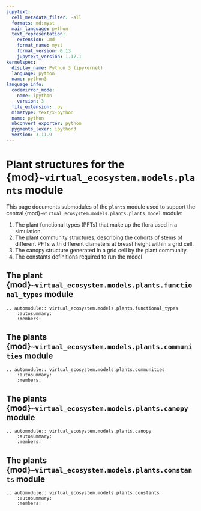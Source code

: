 ```yaml
---
jupytext:
  cell_metadata_filter: -all
  formats: md:myst
  main_language: python
  text_representation:
    extension: .md
    format_name: myst
    format_version: 0.13
    jupytext_version: 1.17.1
kernelspec:
  display_name: Python 3 (ipykernel)
  language: python
  name: python3
language_info:
  codemirror_mode:
    name: ipython
    version: 3
  file_extension: .py
  mimetype: text/x-python
  name: python
  nbconvert_exporter: python
  pygments_lexer: ipython3
  version: 3.11.9
---
```


# Plant structures for the {mod}`~virtual_ecosystem.models.plants` module

This page documents submodules of the `plants` module used to support the central
{mod}`~virtual_ecosystem.models.plants.plants_model` module:

1. The plant functional types (PFTs) that make up the flora used in a simulation.
2. The plant community structures, describing the cohorts of stems of different PFTs
   with different diameters at breast height within a grid cell.
3. The canopy structure generated in a grid cell by the plant community.
4. The constants definitions required to run the model

## The plant {mod}`~virtual_ecosystem.models.plants.functional_types` module

```{eval-rst}
.. automodule:: virtual_ecosystem.models.plants.functional_types
    :autosummary:
    :members:
```

## The plants {mod}`~virtual_ecosystem.models.plants.communities` module

```{eval-rst}
.. automodule:: virtual_ecosystem.models.plants.communities
    :autosummary:
    :members:
```

## The plants {mod}`~virtual_ecosystem.models.plants.canopy` module

```{eval-rst}
.. automodule:: virtual_ecosystem.models.plants.canopy
    :autosummary:
    :members:
```

## The plants {mod}`~virtual_ecosystem.models.plants.constants` module

```{eval-rst}
.. automodule:: virtual_ecosystem.models.plants.constants
    :autosummary:
    :members:
```

